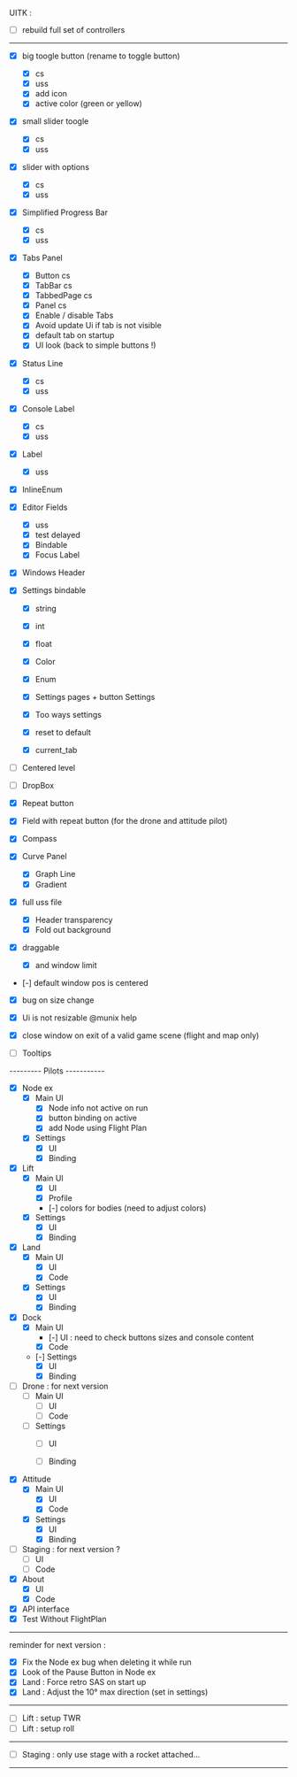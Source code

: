 UITK :

* [ ] rebuild full set of controllers
----------------------------------------

* [x] big toogle button (rename to toggle button)
    * [x] cs
    * [x] uss
    * [x] add icon
    * [x] active color (green or yellow)
* [x] small slider toogle
    * [x] cs
    * [x] uss
* [x] slider with options
    * [x] cs
    * [x] uss
* [x] Simplified Progress Bar
    * [x] cs
    * [x] uss
* [x] Tabs Panel
    * [x] Button cs
    * [x] TabBar cs
    * [x] TabbedPage cs
    * [x] Panel cs
    * [x] Enable / disable Tabs
    * [x] Avoid update Ui if tab is not visible
    * [x] default tab on startup
    * [x] UI look (back to simple buttons !)
* [x] Status Line
    * [x] cs
    * [x] uss
* [x] Console Label
    * [x] cs
    * [x] uss
* [x] Label
    * [x] uss
* [x] InlineEnum
* [x] Editor Fields 
    * [x] uss
    * [x] test delayed
    * [x] Bindable
    * [x] Focus Label

* [x] Windows Header

* [x] Settings bindable
    * [x] string
    * [x] int
    * [x] float
    * [x] Color
    * [x] Enum

    * [x] Settings pages + button Settings 
    * [x] Too ways settings
    * [x] reset to default
    * [x] current_tab


* [ ] Centered level
* [ ] DropBox
* [x] Repeat button
* [x] Field with repeat button (for the drone and attitude pilot)

* [x] Compass
* [x] Curve Panel
    * [x] Graph Line
    * [x] Gradient

* [x]  full uss file
    * [x] Header transparency
    * [x] Fold out background

* [x] draggable 
  * [x] and window limit

* [-] default window pos is centered
* [x] bug on size change
* [x] Ui is not resizable @munix help

* [x] close window on exit of a valid game scene (flight and map only)
* [ ] Tooltips

--------- Pilots -----------
* [x] Node ex 
  * [x] Main UI
    * [x] Node info not active on run
    * [x] button binding on active
    * [x] add Node using Flight Plan
  * [x] Settings
    * [x] UI
    * [x] Binding

* [x] Lift
  * [x] Main UI
    * [x] UI
    * [x] Profile
    * [-] colors for bodies (need to adjust colors)
  * [x] Settings
    * [x] UI
    * [x] Binding  

* [x] Land
  * [x] Main UI
    * [x] UI
    * [x] Code
  * [x] Settings
    * [x] UI
    * [x] Binding  

* [x] Dock
  * [x] Main UI
    * [-] UI : need to check buttons sizes and console content
    * [x] Code
  * [-] Settings
    * [x] UI
    * [x] Binding  

* [ ] Drone : for next version
  * [ ] Main UI
    * [ ] UI
    * [ ] Code
  * [ ] Settings
    * [ ] UI
    * [ ] Binding  


* [x] Attitude
  * [x] Main UI
    * [x] UI
    * [x] Code
  * [x] Settings
    * [x] UI
    * [x] Binding  

* [ ] Staging : for next version ?
  * [ ] UI
  * [ ] Code

* [x] About
  * [x] UI
  * [x] Code

* [x] API interface
* [x] Test Without FlightPlan

----------------------------

reminder for next version : 

* [x] Fix the Node ex bug when deleting it while run
* [x] Look of the Pause Button in Node ex
* [x] Land : Force retro SAS on start up
* [x] Land : Adjust the 10° max direction (set in settings)

-------------

* [ ] Lift : setup TWR
* [ ] Lift : setup roll

-------------
* [ ] Staging : only use stage with a rocket attached...
-------------




 

